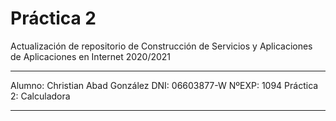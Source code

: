  # Práctica 2
Actualización de repositorio de Construcción de Servicios y Aplicaciones de Aplicaciones en Internet 2020/2021
**************************************************************************************************************
Alumno: Christian Abad González
DNI: 06603877-W
NºEXP: 1094
Práctica 2: Calculadora
**************************************************************************************************************
